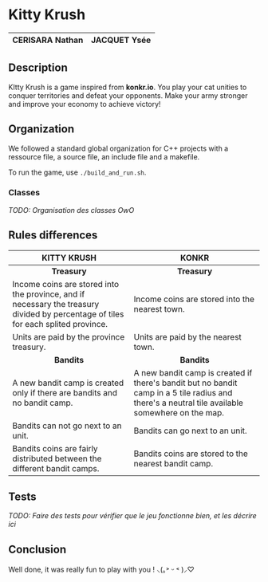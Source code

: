 # Kitty Krush

| CERISARA Nathan | JACQUET Ysée |
| :-------------: | :----------: |

## Description

KItty Krush is a game inspired from **konkr.io**.
You play your cat unities to conquer territories and defeat your opponents. Make your army stronger and improve your economy to achieve victory!

## Organization

We followed a standard global organization for C++ projects with a ressource file, a source file, an include file and a makefile.

To run the game, use `./build_and_run.sh`.

### Classes

*TODO: Organisation des classes OwO*

## Rules differences

| KITTY KRUSH | KONKR |
| ----------- | ----- |
| <center>**Treasury**</center> | <center>**Treasury**</center> |
| Income coins are stored into the province, and if necessary the treasury divided by percentage of tiles for each splited province. | Income coins are stored into the nearest town. |
| Units are paid by the province treasury. | Units are paid by the nearest town. |
| <center>**Bandits**</center> | <center>**Bandits**</center> |
| A new bandit camp is created only if there are bandits and no bandit camp. | A new bandit camp is created if there's bandit but no bandit camp in a 5 tile radius and there's a neutral tile available somewhere on the map. |
| Bandits can not go next to an unit. | Bandits can go next to an unit. |
| Bandits coins are fairly distributed between the different bandit camps. | Bandits coins are stored to the nearest bandit camp. |


## Tests

*TODO: Faire des tests pour vérifier que le jeu fonctionne bien, et les décrire ici*

## Conclusion

Well done, it was really fun to play with you ! ⸜(｡˃ ᵕ ˂ )⸝♡
